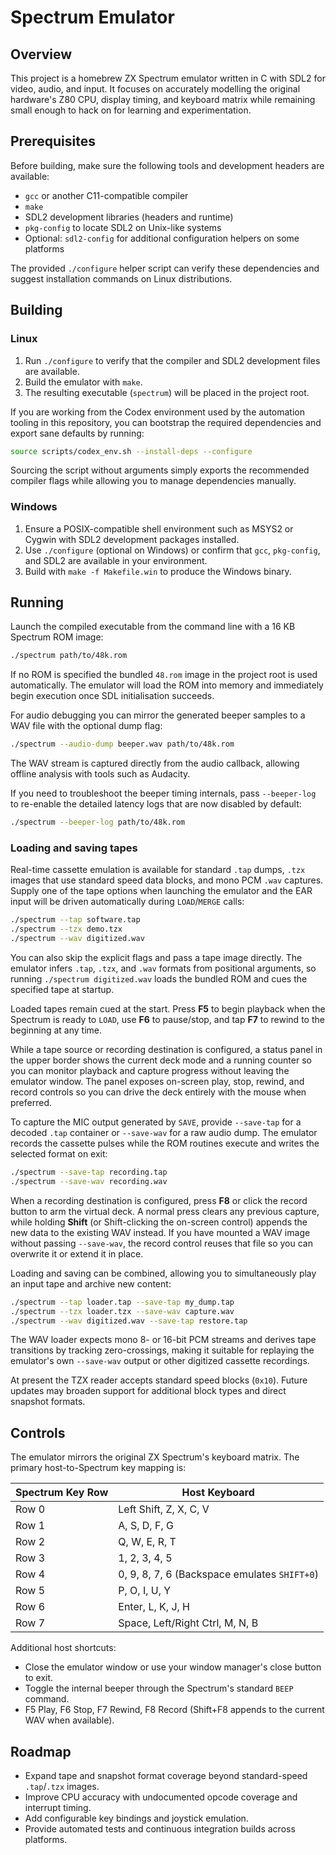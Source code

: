 # Spectrum Emulator

## Overview
This project is a homebrew ZX Spectrum emulator written in C with SDL2 for video, audio, and input. It focuses on accurately modelling the original hardware's Z80 CPU, display timing, and keyboard matrix while remaining small enough to hack on for learning and experimentation.

## Prerequisites
Before building, make sure the following tools and development headers are available:

- `gcc` or another C11-compatible compiler
- `make`
- SDL2 development libraries (headers and runtime)
- `pkg-config` to locate SDL2 on Unix-like systems
- Optional: `sdl2-config` for additional configuration helpers on some platforms

The provided `./configure` helper script can verify these dependencies and suggest installation commands on Linux distributions.

## Building

### Linux
1. Run `./configure` to verify that the compiler and SDL2 development files are available.
2. Build the emulator with `make`.
3. The resulting executable (`spectrum`) will be placed in the project root.

If you are working from the Codex environment used by the automation tooling in
this repository, you can bootstrap the required dependencies and export sane
defaults by running:

```bash
source scripts/codex_env.sh --install-deps --configure
```

Sourcing the script without arguments simply exports the recommended compiler
flags while allowing you to manage dependencies manually.

### Windows
1. Ensure a POSIX-compatible shell environment such as MSYS2 or Cygwin with SDL2 development packages installed.
2. Use `./configure` (optional on Windows) or confirm that `gcc`, `pkg-config`, and SDL2 are available in your environment.
3. Build with `make -f Makefile.win` to produce the Windows binary.

## Running
Launch the compiled executable from the command line with a 16 KB Spectrum ROM image:

```bash
./spectrum path/to/48k.rom
```

If no ROM is specified the bundled `48.rom` image in the project root is used automatically. The emulator will load the ROM into memory and immediately begin execution once SDL initialisation succeeds.

For audio debugging you can mirror the generated beeper samples to a WAV file with the optional dump flag:

```bash
./spectrum --audio-dump beeper.wav path/to/48k.rom
```

The WAV stream is captured directly from the audio callback, allowing offline analysis with tools such as Audacity.

If you need to troubleshoot the beeper timing internals, pass `--beeper-log` to re-enable the detailed latency logs that are now
disabled by default:

```bash
./spectrum --beeper-log path/to/48k.rom
```

### Loading and saving tapes

Real-time cassette emulation is available for standard `.tap` dumps, `.tzx` images that use standard speed data blocks, and mono PCM `.wav` captures. Supply
one of the tape options when launching the emulator and the EAR input will be driven automatically during `LOAD`/`MERGE` calls:

```bash
./spectrum --tap software.tap
./spectrum --tzx demo.tzx
./spectrum --wav digitized.wav
```

You can also skip the explicit flags and pass a tape image directly. The emulator
infers `.tap`, `.tzx`, and `.wav` formats from positional arguments, so running
`./spectrum digitized.wav` loads the bundled ROM and cues the specified tape at
startup.

Loaded tapes remain cued at the start. Press **F5** to begin playback when the Spectrum is ready to `LOAD`, use **F6** to pause/stop, and tap **F7** to rewind to the beginning at any time.

While a tape source or recording destination is configured, a status panel in the upper border shows the current deck mode and a running counter so you can monitor playback and capture progress without leaving the emulator window. The panel exposes on-screen play, stop, rewind, and record controls so you can drive the deck entirely with the mouse when preferred.

To capture the MIC output generated by `SAVE`, provide `--save-tap` for a decoded `.tap` container or `--save-wav` for a raw audio
dump. The emulator records the cassette pulses while the ROM routines execute and writes the selected format on exit:

```bash
./spectrum --save-tap recording.tap
./spectrum --save-wav recording.wav
```

When a recording destination is configured, press **F8** or click the record button to arm the virtual deck. A normal press clears any previous capture, while holding **Shift** (or Shift-clicking the on-screen control) appends the new data to the existing WAV instead. If you have mounted a WAV image without passing `--save-wav`, the record control reuses that file so you can overwrite it or extend it in place.

Loading and saving can be combined, allowing you to simultaneously play an input tape and archive new content:

```bash
./spectrum --tap loader.tap --save-tap my_dump.tap
./spectrum --tzx loader.tzx --save-wav capture.wav
./spectrum --wav digitized.wav --save-tap restore.tap
```

The WAV loader expects mono 8- or 16-bit PCM streams and derives tape transitions by tracking zero-crossings, making it suitable for replaying the emulator's own `--save-wav` output or other digitized cassette recordings.

At present the TZX reader accepts standard speed blocks (`0x10`). Future updates may broaden support for additional block types
and direct snapshot formats.

## Controls
The emulator mirrors the original ZX Spectrum's keyboard matrix. The primary host-to-Spectrum key mapping is:

| Spectrum Key Row | Host Keyboard |
| ---------------- | -------------- |
| Row 0            | Left Shift, Z, X, C, V |
| Row 1            | A, S, D, F, G |
| Row 2            | Q, W, E, R, T |
| Row 3            | 1, 2, 3, 4, 5 |
| Row 4            | 0, 9, 8, 7, 6 (Backspace emulates `SHIFT+0`) |
| Row 5            | P, O, I, U, Y |
| Row 6            | Enter, L, K, J, H |
| Row 7            | Space, Left/Right Ctrl, M, N, B |

Additional host shortcuts:

- Close the emulator window or use your window manager's close button to exit.
- Toggle the internal beeper through the Spectrum's standard `BEEP` command.
- F5 Play, F6 Stop, F7 Rewind, F8 Record (Shift+F8 appends to the current WAV when available).

## Roadmap
- Expand tape and snapshot format coverage beyond standard-speed `.tap`/`.tzx` images.
- Improve CPU accuracy with undocumented opcode coverage and interrupt timing.
- Add configurable key bindings and joystick emulation.
- Provide automated tests and continuous integration builds across platforms.
